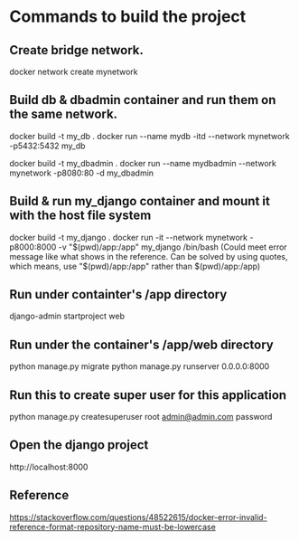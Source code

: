 # Commands to build the project 
## Create bridge network. 
docker network create mynetwork

## Build db & dbadmin container and run them on the same network.
docker build -t my_db .
docker run --name mydb -itd --network mynetwork -p5432:5432 my_db

docker build -t my_dbadmin .
docker run --name mydbadmin --network mynetwork -p8080:80 -d my_dbadmin

## Build & run my_django container and mount it with the host file system
docker build -t my_django .
docker run -it --network mynetwork -p8000:8000 -v "$(pwd)/app:/app" my_django /bin/bash 
(Could meet error message like what shows in the reference. Can be solved by using quotes, which means, use "$(pwd)/app:/app" rather than $(pwd)/app:/app)

## Run under containter's /app directory
django-admin startproject web

## Run under the container's /app/web directory
python manage.py migrate
python manage.py runserver 0.0.0.0:8000

## Run this to create super user for this application
python manage.py createsuperuser
    root
    admin@admin.com
    password

## Open the django project
http://localhost:8000

## Reference
https://stackoverflow.com/questions/48522615/docker-error-invalid-reference-format-repository-name-must-be-lowercase